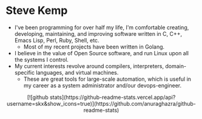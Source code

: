 # Steve Kemp

* I've been programming for over half my life, I'm comfortable creating, developing, maintaining, and improving software written in C, C++, Emacs Lisp, Perl, Ruby, Shell, etc.
  * Most of my recent projects have been written in Golang.
* I believe in the value of Open Source software, and run Linux upon all the systems I control.
* My current interests revolve around compilers, interpreters, domain-specific languages, and virtual machines.
  * These are great tools for large-scale automation, which is useful in my career as a system administrator and/our devops-engineer.

<p align="center">
[![github stats](https://github-readme-stats.vercel.app/api?username=skx&show_icons=true)](https://github.com/anuraghazra/github-readme-stats)
</p>
